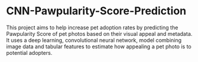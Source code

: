 # CNN-Pawpularity-Score-Prediction
This project aims to help increase pet adoption rates by predicting the Pawpularity Score of pet photos based on their visual appeal and metadata. It uses a deep learning, convolutional neural network, model combining image data and tabular features to estimate how appealing a pet photo is to potential adopters.
